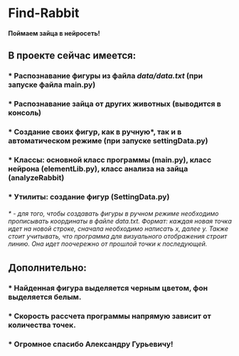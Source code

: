 # Find-Rabbit
#### Поймаем зайца в нейросеть!

## В проекте сейчас имеется:
### * Распознавание фигуры из файла _data/data.txt_ (при запуске файла main.py)
### * Распознавание зайца от других животных (выводится в консоль)
### * Создание своих фигур, как в ручную*, так и в автоматическом режиме (при запуске settingData.py)
### * Классы: основной класс программы (main.py), класс нейрона (elementLib.py), класс анализа на зайца (analyzeRabbit)
### * Утилиты: создание фигур (SettingData.py)
 ###### * - для того, чтобы создавать фигуры в ручном режиме необходимо прописывать координаты в файле _data.txt_. Формат: каждая новая точка идет на новой строке, сначала необходимо написать x, далее y. Также стоит учитывать, что программа для визуального отображения строит линию. Она идет поочережно от прошлой точки к последующей.

## Дополнительно:
### * Найденная фигура выделяется черным цветом, фон выделяется белым.
### * Скорость рассчета программы напрямую зависит от количества точек.
### * Огромное спасибо Александру Гурьевичу! 
